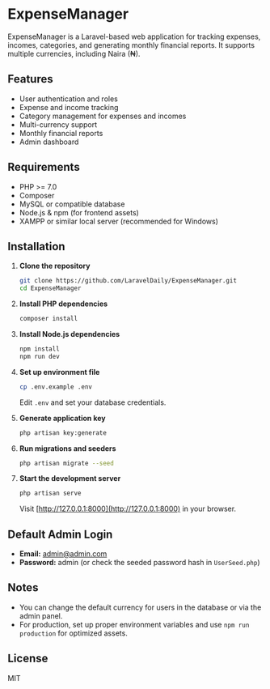 # ExpenseManager

ExpenseManager is a Laravel-based web application for tracking expenses, incomes, categories, and generating monthly financial reports. It supports multiple currencies, including Naira (₦).

## Features
- User authentication and roles
- Expense and income tracking
- Category management for expenses and incomes
- Multi-currency support
- Monthly financial reports
- Admin dashboard

## Requirements
- PHP >= 7.0
- Composer
- MySQL or compatible database
- Node.js & npm (for frontend assets)
- XAMPP or similar local server (recommended for Windows)

## Installation

1. **Clone the repository**
	```sh
	git clone https://github.com/LaravelDaily/ExpenseManager.git
	cd ExpenseManager
	```

2. **Install PHP dependencies**
	```sh
	composer install
	```

3. **Install Node.js dependencies**
	```sh
	npm install
	npm run dev
	```

4. **Set up environment file**
	```sh
	cp .env.example .env
	```
	Edit `.env` and set your database credentials.

5. **Generate application key**
	```sh
	php artisan key:generate
	```

6. **Run migrations and seeders**
	```sh
	php artisan migrate --seed
	```

7. **Start the development server**
	```sh
	php artisan serve
	```
	Visit [http://127.0.0.1:8000](http://127.0.0.1:8000) in your browser.

## Default Admin Login
- **Email:** admin@admin.com
- **Password:** admin (or check the seeded password hash in `UserSeed.php`)

## Notes
- You can change the default currency for users in the database or via the admin panel.
- For production, set up proper environment variables and use `npm run production` for optimized assets.

## License
MIT

